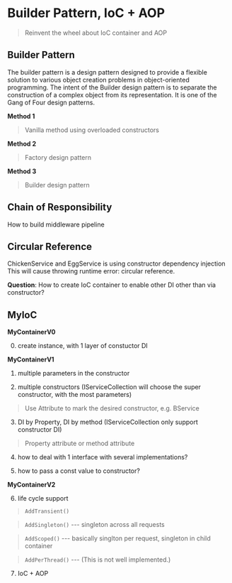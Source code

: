 # Builder Pattern, IoC + AOP
>Reinvent the wheel about IoC container and AOP

## Builder Pattern
The builder pattern is a design pattern designed to provide a flexible solution to various object creation problems in object-oriented programming. 
The intent of the Builder design pattern is to separate the construction of a complex object from its representation. 
It is one of the Gang of Four design patterns.

**Method 1**

>Vanilla method using overloaded constructors

**Method 2**

>Factory design pattern

**Method 3**

>Builder design pattern

## Chain of Responsibility
How to build middleware pipeline

## Circular Reference
ChickenService and EggService is using constructor dependency injection
This will cause throwing runtime error: circular reference.

**Question**: How to create IoC container to enable other DI other than via constructor?

## MyIoC

**MyContainerV0**

0. create instance, with 1 layer of constuctor DI

**MyContainerV1**
1. multiple parameters in the constructor

2. multiple constructors (IServiceCollection will choose the super constructor, with the most parameters)

>Use Attribute to mark the desired constructor, e.g. BService

3. DI by Property, DI by method (IServiceCollection only support constructor DI)

>Property attribute or method attribute

4. how to deal with 1 interface with several implementations?

5. how to pass a const value to constructor?

**MyContainerV2**

6. life cycle support

>`AddTransient()`

>`AddSingleton()` --- singleton across all requests

>`AddScoped()` --- basically singlton per request, singleton in child container

>`AddPerThread()` --- (This is not well implemented.)

7. IoC + AOP
